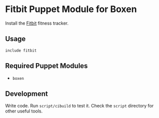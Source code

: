# Fitbit Puppet Module for Boxen

Install the [Fitbit](http://www.fitbit.com) fitness tracker.

## Usage

```puppet
include fitbit
```

## Required Puppet Modules

* `boxen`

## Development

Write code. Run `script/cibuild` to test it. Check the `script`
directory for other useful tools.
